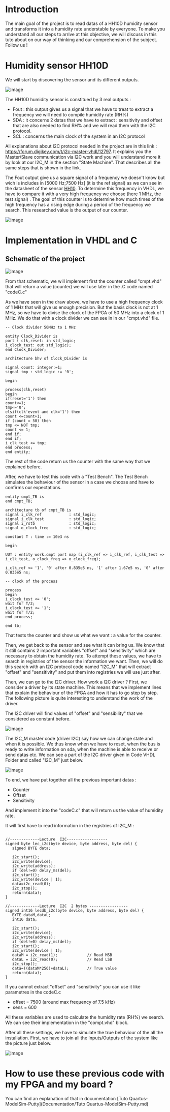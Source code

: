 # Introduction #
The main goal of the project is to read datas of a HH10D humidity sensor and transforms it into a humidity rate understable by everyone. To make you understand all our steps to arrive at this objective, we will discuss in this tuto about on our way of thinking and our comprehension of the subject. Follow us !

# Humidity sensor HH10D #

We will start by discovering the sensor and its different outputs.

![image](https://user-images.githubusercontent.com/82948794/121933034-d4b4fa80-cd45-11eb-90df-b36d201fbf00.png)

The HH10D humidity sensor is constitued by 3 real outputs : 

- Fout : this output gives us a signal that we have to treat to extract a frequency we will need to compile humidity rate (RH%)
- SDA : it concerns 2 datas that we have to extract : sensitivity and offset that are also needed to find RH% and we will read them with the I2C protocol.
- SCL : concerns the main clock of the system in an I2C protocol

All explanations about I2C protocol needed in the project are in this link : https://forum.digikey.com/t/i2c-master-vhdl/12797. It explains you the Master/Slave communication via I2C work and you will understand more it by look at our I2C_M in the section "State Machine". That describes all the same steps that is shown in the link.

The Fout output give us a square signal of a frequency we doesn't know but wich is includes in [5000 Hz;7500 Hz] (it is the ref signal) as we can see in the datasheet of the sensor [HH10](Documentation/HH10D.pdf). To determine this frequency in VHDL, we have to compare it with a very high frequency we choose (here 1 MHz, the test signal) . The goal of this counter is to determine how much times of the high frequency has a rising edge during a period of the frequency we search. This researched value is the output of our counter.

![image](https://user-images.githubusercontent.com/82948794/122133352-d3b2c480-ce3c-11eb-96df-1f6bae6dde47.png)

# Implementation in VHDL and C #
## Schematic of the project ##

![image](https://user-images.githubusercontent.com/82948794/122134408-ce567980-ce3e-11eb-8029-2d97a2aa38a5.png)


From that schematic, we will implement first the counter called "cmpt.vhd" that will return a value (counter) we will use later in the .C code named "codeC.c" 


As we have seen in the draw above, we have to use a high frequency clock of 1 MHz that will give us enough precision. But the basis clock is not at 1 MHz, so we have to divise the clock of the FPGA of 50 MHz into a clock of 1 MHz. We do that with a clock divider we can see in in our "cmpt.vhd" file.

```
-- Clock divider 50MHz to 1 MHz

entity Clock_Divider is
port ( clk,reset: in std_logic;
i_clock_test: out std_logic);
end Clock_Divider;

architecture bhv of Clock_Divider is

signal count: integer:=1;
signal tmp : std_logic := '0';

begin

process(clk,reset)
begin
if(reset='1') then
count<=1;
tmp<='0';
elsif(clk'event and clk='1') then
count <=count+1;
if (count = 50) then
tmp <= NOT tmp;
count <= 1;
end if;
end if;
i_clk_test <= tmp;
end process;
end entity;
```
The rest of the code return us the counter with the same way that we explained before.

After, we have to test this code with a "Test Bench". The Test Bench simulates the behaviour of the sensor in a case we choose and have to confirms our expectations.

```
entity cmpt_TB is
end cmpt_TB;

architecture tb of cmpt_TB is
signal i_clk_ref            : std_logic;
signal i_clk_test           : std_logic;
signal i_rstb               : std_logic;
signal o_clock_freq         : std_logic;

constant T : time := 10e3 ns

begin

UUT : entity work.cmpt port map (i_clk_ref => i_clk_ref, i_clk_test => i_clk_test, o_clock_freq => o_clock_freq);

i_clk_ref <= '1', '0' after 0.835e5 ns, '1' after 1.67e5 ns, '0' after 0.835e5 ns;

-- clock of the process

process
begin
i_clock_test <= '0';
wait for T/2;
i_clock_test <= '1';
wait for T/2;
end process;

end tb;

```

That tests the counter and show us what we want : a value for the counter.

Then, we get back to the sensor and see what it can bring us. We know that it still contains 2 important variables "offset" and "sensitivity" which are necessary to obtain the humidity rate. To attempt these values, we have to search in registries of the sensor the information we want. Then, we will do this search with an I2C protocol code named "I2C_M" that will extract "offset" and "sensitivity" and put them into registries we will use just after. 

Then, we can go to the I2C driver. How work a I2C driver ? First, we consider a driver by its state machine. This means that we implement lines that explain the behaviour of the FPGA and how it has to go step by step. The following picture is quite interesting to understand the work of the driver.

The I2C driver will find values of "offset" and "sensibility" that we considered as constant before.

![image](https://user-images.githubusercontent.com/82948794/121968052-d1cfff00-cd71-11eb-9160-18e511fa4ce0.png)

The I2C_M master code (driver I2C) say how we can change state and when it is possible. We thus know when we have to reset, when the bus is ready to write information on sda, when the machine is able to receive or send datas etc. We can see a part of the I2C driver given in Code VHDL Folder and called "I2C_M" just below.

![image](https://user-images.githubusercontent.com/82948794/121969260-30967800-cd74-11eb-952c-9be7ef9bdd36.png)


To end, we have put together all the previous important datas :
- Counter
- Offset
- Sensitivity

And implement it into the "codeC.c" that will return us the value of humidity rate.
 
It will first have to read information in the registries of I2C_M :

```

//-------------Lecture  I2C------------------
signed byte lec_i2c(byte device, byte address, byte del) {
   signed BYTE data;

   i2c_start();
   i2c_write(device);
   i2c_write(address);
   if (del!=0) delay_ms(del);
   i2c_start();
   i2c_write(device | 1);
   data=i2c_read(0);
   i2c_stop();
   return(data);
}

//-------------Lecture  I2C  2 bytes -----------------
signed int16 lecdb_i2c(byte device, byte address, byte del) {
   BYTE dataM,dataL;
   int16 data;

   i2c_start();
   i2c_write(device);
   i2c_write(address);
   if (del!=0) delay_ms(del);
   i2c_start();
   i2c_write(device | 1);
   dataM = i2c_read(1);				// Read MSB
   dataL = i2c_read(0);				// Read LSB
   i2c_stop();
   data=((dataM*256)+dataL);		// True value
   return(data);
}

```

If you cannot extract "offset" and "sensitivity" you can use it like parametres in the codeC.c 
- offset = 7500 (around max frequency of 7.5 kHz)
- sens = 600


All these variables are used to calculate the humidity rate (RH%) we search. We can see their implementation in the "compt.vhd" block.

After all these settings, we have to simulate the true behaviour of the all the installation.
First, we have to join all the Inputs/Outputs of the system like the picture just below.

![image](https://user-images.githubusercontent.com/82948794/121970491-f11d5b00-cd76-11eb-87ff-1a47bd5ff636.png)


# How to use these previous code with my FPGA and my board ? #

You can find an explanation of that in documentation [Tuto Quartus-ModelSim-Putty](Documentation/Tuto Quartus-ModelSim-Putty.md)



